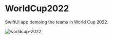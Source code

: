 # WorldCup2022

SwiftUI app demoing the teams in World Cup 2022.

![worldcup-2022](https://user-images.githubusercontent.com/1819208/204670917-1c017d81-03e7-4c8c-a32e-1718b70ef928.gif)
